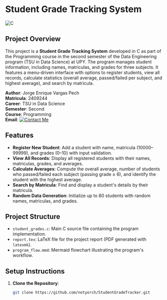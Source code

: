 # Student Grade Tracking System

![C](https://img.shields.io/badge/C-00599C?style=for-the-badge&logo=c&logoColor=white)

## Project Overview
This project is a **Student Grade Tracking System** developed in C as part of the Programming course in the second semester of the Data Engineering program (TSU in Data Science) at UPY. The program manages student information, including names, matriculas, and grades for three subjects. It features a menu-driven interface with options to register students, view all records, calculate statistics (overall average, passed/failed per subject, and highest average), and search by matricula.

**Author**: Jorge Enrique Vargas Pech  
**Matricula**: 2409244  
**Career**: TSU in Data Science  
**Semester**: Second  
**Course**: Programming  
**Email**: <a href="mailto:2409244@upy.edu.mx"><img src="https://img.shields.io/badge/Contact%20Me-Email-blue?style=for-the-badge" alt="Contact Me"></a>

## Features
- **Register New Student**: Add a student with name, matricula (10000–99999), and grades (0–10) with input validation.
- **View All Records**: Display all registered students with their names, matriculas, grades, and averages.
- **Calculate Averages**: Compute the overall average, number of students who passed/failed each subject (passing grade ≥ 6), and identify the student with the highest average.
- **Search by Matricula**: Find and display a student's details by their matricula.
- **Random Data Generation**: Initialize up to 80 students with random names, matriculas, and grades.

## Project Structure
- `student_grades.c`: Main C source file containing the program implementation.
- `report.tex`: LaTeX file for the project report (PDF generated with `latexmk`).
- `program_flow.mmd`: Mermaid flowchart illustrating the program's workflow.

## Setup Instructions
1. **Clone the Repository**:
   ```bash
   git clone https://github.com/notyorch/StudentGradeTracker.git
